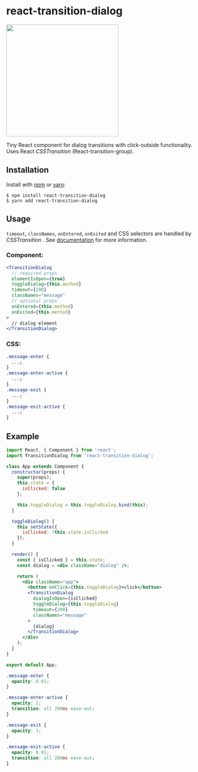 # react-transition-dialog

<img src="https://i.imgur.com/1aXEK1a.gif" width="300px"/>

Tiny React component for dialog transitions with click-outside functionality. Uses React _CSSTransition_ (React-transition-group).

## Installation

Install with [npm](https://npmjs.org/) or [yarn](https://yarnpkg.com):

    $ npm install react-transition-dialog
    $ yarn add react-transition-dialog

## Usage

`timeout`, `classNames`, `onEntered`, `onExited` and CSS selectors are handled by _CSSTransition_ . See [documentation](https://reactcommunity.org/react-transition-group/css-transition) for more information.

### Component:

```jsx
<TransitionDialog
  // required props
  elementIsOpen={true}
  toggleDialog={this.method}
  timeout={200}
  classNames="message"
  // optional props
  onEntered={this.method}
  onExited={this.method}
>
  // dialog element
</TransitionDialog>
```

### CSS:

```css
.message-enter {
  ...;
}
.message-enter-active {
  ...;
}
.message-exit {
  ...;
}
.message-exit-active {
  ...;
}
```

## Example

```jsx
import React, { Component } from 'react';
import TransitionDialog from 'react-transition-dialog';

class App extends Component {
  constructor(props) {
    super(props);
    this.state = {
      isClicked: false
    };

    this.toggleDialog = this.toggleDialog.bind(this);
  }

  toggleDialog() {
    this.setState({
      isClicked: !this.state.isClicked
    });
  }

  render() {
    const { isClicked } = this.state;
    const dialog = <div className="dialog" />;

    return (
      <div className="app">
        <button onClick={this.toggleDialog}>click</button>
        <TransitionDialog
          dialogIsOpen={isClicked}
          toggleDialog={this.toggleDialog}
          timeout={200}
          classNames="message"
        >
          {dialog}
        </TransitionDialog>
      </div>
    );
  }
}

export default App;
```

```css
.message-enter {
  opacity: 0.01;
}

.message-enter-active {
  opacity: 1;
  transition: all 200ms ease-out;
}

.message-exit {
  opacity: 1;
}

.message-exit-active {
  opacity: 0.01;
  transition: all 200ms ease-out;
}
```
